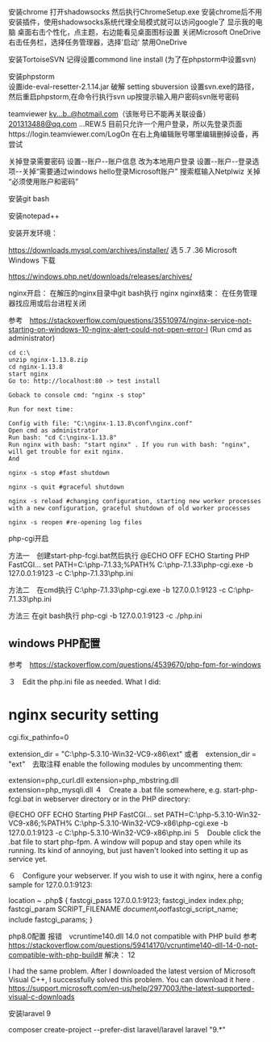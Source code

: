 安装chrome
打开shadowsocks 然后执行ChromeSetup.exe
安装chrome后不用安装插件，使用shadowsocks系统代理全局模式就可以访问google了
显示我的电脑
桌面右击个性化，点主题，右边能看见桌面图标设置
关闭Microsoft OneDrive
右击任务栏，选择任务管理器，选择'启动' 禁用OneDrive

安装TortoiseSVN  记得设置commond line install (为了在phpstorm中设置svn)

安装phpstorm  
设置ide-eval-resetter-2.1.14.jar 破解
setting sbuversion 设置svn.exe的路径，然后重启phpstorm,在命令行执行svn up按提示输入用户密码svn账号密码

teamviewer
ky...b..@hotmail.com（该账号已不能再关联设备）
201313488@qq.com   ...REW.5   目前只允许一个用户登录，所以先登录页面https://login.teamviewer.com/LogOn  在右上角编辑账号哪里编辑删掉设备，再尝试

关掉登录需要密码
设置--账户--账户信息 改为本地用户登录
设置--账户--登录选项--关掉“需要通过windows hello登录Microsoft账户”  搜索框输入Netplwiz   关掉 “必须使用账户和密码”

安装git bash

安装notepad++


安装开发环境：

https://downloads.mysql.com/archives/installer/
选５.7 .36
Microsoft Windows
下载

https://windows.php.net/downloads/releases/archives/


nginx开启：
在解压的nginx目录中git bash执行
nginx
nginx结束：
在任务管理器找应用或后台进程关闭

参考　https://stackoverflow.com/questions/35510974/nginx-service-not-starting-on-windows-10-nginx-alert-could-not-open-error-l
 (Run cmd as administrator)
```
cd c:\
unzip nginx-1.13.8.zip
cd nginx-1.13.8
start nginx
Go to: http://localhost:80 -> test install

Goback to console cmd: "nginx -s stop"

Run for next time:

Config with file: "C:\nginx-1.13.8\conf\nginx.conf"
Open cmd as administrator
Run bash: "cd C:\nginx-1.13.8"
Run nginx with bash: "start nginx" . If you run with bash: "nginx", will get trouble for exit nginx.
And

nginx -s stop #fast shutdown

nginx -s quit #graceful shutdown

nginx -s reload #changing configuration, starting new worker processes with a new configuration, graceful shutdown of old worker processes

nginx -s reopen #re-opening log files
```

php-cgi开启

方法一　创建start-php-fcgi.bat然后执行
@ECHO OFF
ECHO Starting PHP FastCGI...
set PATH=C:\php-7.1.33;%PATH%
C:\php-7.1.33\php-cgi.exe -b 127.0.0.1:9123 -c C:\php-7.1.33\php.ini

方法二　在cmd执行
C:\php-7.1.33\php-cgi.exe -b 127.0.0.1:9123 -c C:\php-7.1.33\php.ini

方法三 在git bash执行
 php-cgi -b 127.0.0.1:9123 -c ./php.ini





## windows PHP配置
参考　https://stackoverflow.com/questions/4539670/php-fpm-for-windows

３　Edit the php.ini file as needed. What I did:
# nginx security setting
cgi.fix_pathinfo=0

extension_dir = "C:\php-5.3.10-Win32-VC9-x86\ext"
或者　extension_dir = "ext"　去取注释
enable the following modules by uncommenting them:

extension=php_curl.dll
extension=php_mbstring.dll
extension=php_mysqli.dll
４　Create a .bat file somewhere, e.g. start-php-fcgi.bat in webserver directory or in the PHP directory:

@ECHO OFF
ECHO Starting PHP FastCGI...
set PATH=C:\php-5.3.10-Win32-VC9-x86;%PATH%
C:\php-5.3.10-Win32-VC9-x86\php-cgi.exe -b 127.0.0.1:9123 -c C:\php-5.3.10-Win32-VC9-x86\php.ini
５　Double click the .bat file to start php-fpm. A window will popup and stay open while its running. Its kind of annoying, but just haven't looked into setting it up as service yet.

６　Configure your webserver. If you wish to use it with nginx, here a config sample for 127.0.0.1:9123:

location ~ \.php$ {
    fastcgi_pass    127.0.0.1:9123;
    fastcgi_index   index.php;
    fastcgi_param   SCRIPT_FILENAME  $document_root$fastcgi_script_name;
    include         fastcgi_params;
}


php8.0配置
报错　vcruntime140.dll 14.0 not compatible with PHP build
参考
https://stackoverflow.com/questions/59414170/vcruntime140-dll-14-0-not-compatible-with-php-build#
解决：
12

I had the same problem. After I downloaded the latest version of Microsoft Visual C++,
 I successfully solved this problem. You can download it here .
 https://support.microsoft.com/en-us/help/2977003/the-latest-supported-visual-c-downloads
 
 安装laravel 9
 
  composer create-project --prefer-dist laravel/laravel laravel "9.*"
 

